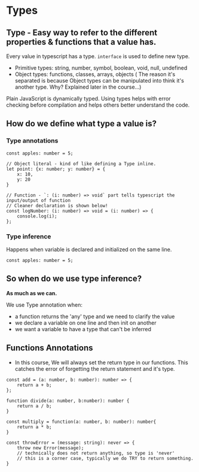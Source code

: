 # Types
## Type -  Easy way to refer to the different properties & functions that a value has.

Every value in typescript has a type. `interface` is used to define new type.

* Primitive types: string, number, symbol, boolean, void, null, undefined
* Object types: functions, classes, arrays, objects ( The reason it's separated is because Object types can be manipulated into think it's another type. Why? Explained later in the course...)

Plain JavaScript is dynamically typed. Using types helps with error checking before compilation and helps others better understand the code.

## How do we define what type a value is?
### Type annotations
```
const apples: number = 5;

// Object literal - kind of like defining a Type inline.
let point: {x: number; y: number} = {
    x: 10,
    y: 20
}

// Function - `: (i: number) => void` part tells typescript the input/output of function
// Cleaner declaration is shown below!
const logNumber: (i: number) => void = (i: number) => {
    console.log(i);
};
```

### Type inference

Happens when variable is declared and initialized on the same line.
```
const apples: number = 5;
```

## So when do we use type inference?
**As much as we can.**

We use Type annotation when:
* a function returns the 'any' type and we need to clarify the value
* we declare a variable on one line and then init on another
* we want a variable to have a type that can't be inferred

## Functions Annotations
* In this course, We will always set the return type in our functions. This catches the error of forgetting the return statement and it's type.
```
const add = (a: number, b: number): number => {
    return a + b;
};

function divide(a: number, b:number): number {
    return a / b;
}

const multiply = function(a: number, b: number): number{
    return a * b;
}

const throwError = (message: string): never => {
    throw new Error(message);
    // technically does not return anything, so type is 'never'
    // this is a corner case, typically we do TRY to return something.
}
```